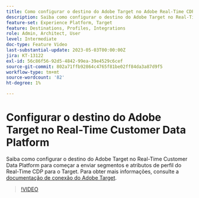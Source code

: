 ```yaml
---
title: Como configurar o destino do Adobe Target no Adobe Real-Time CDP?
description: Saiba como configurar o destino do Adobe Target no Real-Time Customer Data Platform para começar a enviar segmentos e atributos de perfil do Real-Time CDP para o Target.
feature-set: Experience Platform, Target
feature: Destinations, Profiles, Integrations
role: Admin, Architect, User
level: Intermediate
doc-type: Feature Video
last-substantial-update: 2023-05-03T00:00:00Z
jira: KT-13122
exl-id: 56c86f56-92d5-4842-99ea-39e4529c6cef
source-git-commit: 802a71ffb92864c4765f81be02ff84da3a87d9f5
workflow-type: tm+mt
source-wordcount: '82'
ht-degree: 1%

---
```


# Configurar o destino do Adobe Target no Real-Time Customer Data Platform

Saiba como configurar o destino do Adobe Target no Real-Time Customer Data Platform para começar a enviar segmentos e atributos de perfil do Real-Time CDP para o Target. Para obter mais informações, consulte a [documentação de conexão do Adobe Target](https://experienceleague.adobe.com/docs/experience-platform/destinations/catalog/personalization/adobe-target-connection.html?lang=pt-BR).

>[!VIDEO](https://video.tv.adobe.com/v/3418799/?learn=on)

